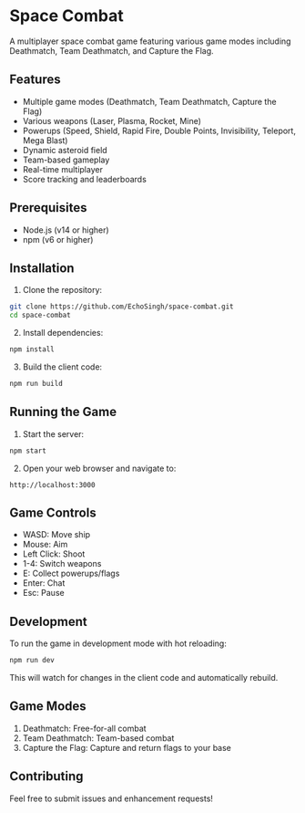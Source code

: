 # Space Combat

A multiplayer space combat game featuring various game modes including Deathmatch, Team Deathmatch, and Capture the Flag.

## Features

- Multiple game modes (Deathmatch, Team Deathmatch, Capture the Flag)
- Various weapons (Laser, Plasma, Rocket, Mine)
- Powerups (Speed, Shield, Rapid Fire, Double Points, Invisibility, Teleport, Mega Blast)
- Dynamic asteroid field
- Team-based gameplay
- Real-time multiplayer
- Score tracking and leaderboards

## Prerequisites

- Node.js (v14 or higher)
- npm (v6 or higher)

## Installation

1. Clone the repository:
```bash
git clone https://github.com/EchoSingh/space-combat.git
cd space-combat
```

2. Install dependencies:
```bash
npm install
```

3. Build the client code:
```bash
npm run build
```

## Running the Game

1. Start the server:
```bash
npm start
```

2. Open your web browser and navigate to:
```
http://localhost:3000
```

## Game Controls

- WASD: Move ship
- Mouse: Aim
- Left Click: Shoot
- 1-4: Switch weapons
- E: Collect powerups/flags
- Enter: Chat
- Esc: Pause

## Development

To run the game in development mode with hot reloading:

```bash
npm run dev
```

This will watch for changes in the client code and automatically rebuild.

## Game Modes

1. Deathmatch: Free-for-all combat
2. Team Deathmatch: Team-based combat
3. Capture the Flag: Capture and return flags to your base

## Contributing

Feel free to submit issues and enhancement requests! 

